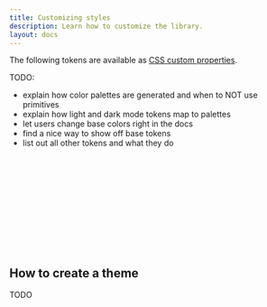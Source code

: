 ```yaml
---
title: Customizing styles
description: Learn how to customize the library.
layout: docs
---
```


The following tokens are available as [CSS custom properties](https://developer.mozilla.org/en-US/docs/Web/CSS/Using_CSS_custom_properties).

TODO:

- explain how color palettes are generated and when to NOT use primitives
- explain how light and dark mode tokens map to palettes
- let users change base colors right in the docs
- find a nice way to show off base tokens
- list out all other tokens and what they do

<div class="colors">
  <div class="color" style="background-color: var(--quiet-primary-50);"></div>
  <div class="color" style="background-color: var(--quiet-primary-100);"></div>
  <div class="color" style="background-color: var(--quiet-primary-200);"></div>
  <div class="color" style="background-color: var(--quiet-primary-300);"></div>
  <div class="color" style="background-color: var(--quiet-primary-400);"></div>
  <div class="color" style="background-color: var(--quiet-primary-500);"></div>
  <div class="color" style="background-color: var(--quiet-primary-600);"></div>
  <div class="color" style="background-color: var(--quiet-primary-700);"></div>
  <div class="color" style="background-color: var(--quiet-primary-800);"></div>
  <div class="color" style="background-color: var(--quiet-primary-900);"></div>
  <div class="color" style="background-color: var(--quiet-primary-950);"></div>
</div>

<div class="colors">
  <div class="color" style="background-color: var(--quiet-neutral-50);"></div>
  <div class="color" style="background-color: var(--quiet-neutral-100);"></div>
  <div class="color" style="background-color: var(--quiet-neutral-200);"></div>
  <div class="color" style="background-color: var(--quiet-neutral-300);"></div>
  <div class="color" style="background-color: var(--quiet-neutral-400);"></div>
  <div class="color" style="background-color: var(--quiet-neutral-500);"></div>
  <div class="color" style="background-color: var(--quiet-neutral-600);"></div>
  <div class="color" style="background-color: var(--quiet-neutral-700);"></div>
  <div class="color" style="background-color: var(--quiet-neutral-800);"></div>
  <div class="color" style="background-color: var(--quiet-neutral-900);"></div>
  <div class="color" style="background-color: var(--quiet-neutral-950);"></div>
</div>

<div class="colors">
  <div class="color" style="background-color: var(--quiet-confirmative-50);"></div>
  <div class="color" style="background-color: var(--quiet-confirmative-100);"></div>
  <div class="color" style="background-color: var(--quiet-confirmative-200);"></div>
  <div class="color" style="background-color: var(--quiet-confirmative-300);"></div>
  <div class="color" style="background-color: var(--quiet-confirmative-400);"></div>
  <div class="color" style="background-color: var(--quiet-confirmative-500);"></div>
  <div class="color" style="background-color: var(--quiet-confirmative-600);"></div>
  <div class="color" style="background-color: var(--quiet-confirmative-700);"></div>
  <div class="color" style="background-color: var(--quiet-confirmative-800);"></div>
  <div class="color" style="background-color: var(--quiet-confirmative-900);"></div>
  <div class="color" style="background-color: var(--quiet-confirmative-950);"></div>
</div>

<div class="colors">
  <div class="color" style="background-color: var(--quiet-destructive-50);"></div>
  <div class="color" style="background-color: var(--quiet-destructive-100);"></div>
  <div class="color" style="background-color: var(--quiet-destructive-200);"></div>
  <div class="color" style="background-color: var(--quiet-destructive-300);"></div>
  <div class="color" style="background-color: var(--quiet-destructive-400);"></div>
  <div class="color" style="background-color: var(--quiet-destructive-500);"></div>
  <div class="color" style="background-color: var(--quiet-destructive-600);"></div>
  <div class="color" style="background-color: var(--quiet-destructive-700);"></div>
  <div class="color" style="background-color: var(--quiet-destructive-800);"></div>
  <div class="color" style="background-color: var(--quiet-destructive-900);"></div>
  <div class="color" style="background-color: var(--quiet-destructive-950);"></div>
</div>

<style>
  .colors {
    display: grid;
    grid-template-columns: repeat(11, 40px);
    gap: .125rem;
    margin-block-end: .125rem;

    .color {
      height: 40px;
      border-radius: calc(var(--quiet-border-radius) / 2);
    }
  }
</style>

## How to create a theme

TODO
